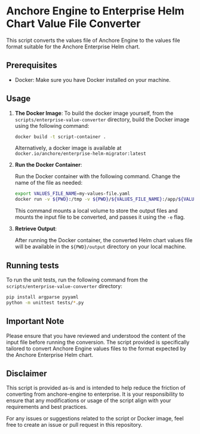 # Anchore Engine to Enterprise Helm Chart Value File Converter

This script converts the values file of Anchore Engine to the values file format suitable for the Anchore Enterprise Helm chart.

## Prerequisites

- Docker: Make sure you have Docker installed on your machine.

## Usage

1. **The Docker Image**:
    To build the docker image yourself, from the `scripts/enterprise-value-converter` directory, build the Docker image using the following command:

    ```bash
    docker build -t script-container .
    ```

    Alternatively, a docker image is available at `docker.io/anchore/enterprise-helm-migrator:latest`

2. **Run the Docker Container**:

    Run the Docker container with the following command. Change the name of the file as needed:

    ```bash
    export VALUES_FILE_NAME=my-values-file.yaml
    docker run -v ${PWD}:/tmp -v ${PWD}/${VALUES_FILE_NAME}:/app/${VALUES_FILE_NAME} docker.io/anchore/enterprise-helm-migrator:latest -e /app/${VALUES_FILE_NAME} -d /tmp/output
    ```

    This command mounts a local volume to store the output files and mounts the input file to be converted, and passes it using the `-e` flag.

3. **Retrieve Output**:

    After running the Docker container, the converted Helm chart values file will be available in the `${PWD}/output` directory on your local machine.

## Running tests

To run the unit tests, run the following command from the `scripts/enterprise-value-converter` directory:

```bash
pip install argparse pyyaml
python -m unittest tests/*.py
```

## Important Note

Please ensure that you have reviewed and understood the content of the input file before running the conversion. The script provided is specifically tailored to convert Anchore Engine values files to the format expected by the Anchore Enterprise Helm chart.

## Disclaimer

This script is provided as-is and is intended to help reduce the friction of converting from anchore-engine to enterprise. It is your responsibility to ensure that any modifications or usage of the script align with your requirements and best practices.

For any issues or suggestions related to the script or Docker image, feel free to create an issue or pull request in this repository.
